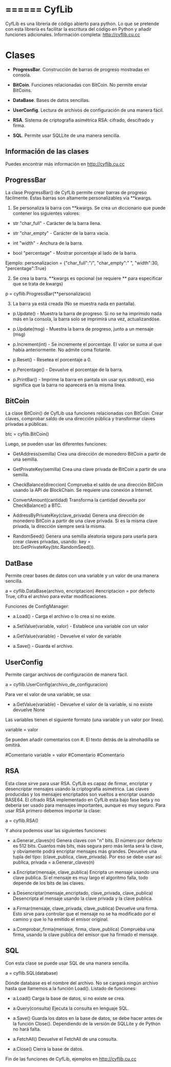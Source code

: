 ======
CyfLib
======

CyfLib es una librería de código abierto para python. Lo que se pretende con esta librería es facilitar la escritura del código en Python y añadir funciones adicionales. Información completa: http://cyflib.cu.cc

Clases
======

* **ProgressBar**. Construcción de barras de progreso mostradas en consola.

* **BitCoin**. Funciones relacionadas con BitCoin. No permite enviar BitCoins.

* **DataBase**. Bases de datos sencillas.

* **UserConfig**. Lectura de archivos de configuración de una manera fácil.

* **RSA**. Sistema de criptografia asimétrica RSA: cifrado, descifrado y firma.

* **SQL**. Permite usar SQLLite de una manera sencilla. 

Información de las clases
-------------------------

Puedes encontrar más información en http://cyflib.cu.cc


ProgressBar
------------

La clase ProgressBar() de CyfLib permite crear barras de progreso fácilmente. Estas barras son altamente personalizables vía **kwargs.

1. Se personaliza la barra con **kwargs. Se crea un diccionario que puede contener los siguientes valores:

* str "char_full" - Carácter de la barra llena.

* str "char_empty" - Carácter de la barra vacía.

* int "width" - Anchura de la barra.

* bool "percentage" - Mostrar porcentaje al lado de la barra. 

Ejemplo: personalizacion = {"char_full":"/", "char_empty":" ", "width":30, "percentage":True}

2. Se crea la barra. **kwargs es opcional (se requiere ** para especificar que se trata de kwargs)

p = cyflib.ProgressBar(**personalizacio)

3. La barra ya está creada (No se muestra nada en pantalla).

* p.Update() - Muestra la barra de progreso. Si no se ha imprimido nada más en la consola, la barra solo se imprimirá una vez, actualizandóse.

* p.Update(msg) - Muestra la barra de progreso, junto a un mensaje (msg)

* p.Increment(int) - Se incremente el porcentaje. El valor se suma al que había anteriormente. No admite coma flotante. 

* p.Reset() - Resetea el porcentaje a 0.

* p.Percentage() - Devuelve el porcentaje de la barra.

* p.PrintBar() - Imprime la barra en pantala sin usar sys.stdout(), eso significa que la barra no aparecerá en la misma línea.


BitCoin
---------

La clase BitCoin() de CyfLib usa funciones relacionadas con BitCoin: Crear claves, comprobar saldo de una dirección pública y transformar claves privadas a públicas.

btc = cyflib.BitCoin()

Luego, se pueden usar las diferentes funciones:

* GetAddress(semilla) Crea una dirección de monedero BitCoin a partir de una semilla.

* GetPrivateKey(semilla) Crea una clave privada de BitCoin a partir de una semilla.

* CheckBalance(direccion) Comprueba el saldo de una dirección BitCoin usando la API de BlockChain. Se requiere una conexión a Internet.

* ConvertAmount(cantidad) Transforma la cantidad devuelta por CheckBalance() a BTC.

* AddressByPrivateKey(clave_privada) Genera una dirección de monedero BitCoin a partir de una clave privada. Si es la misma clave privada, la dirección siempre será la misma.

* RandomSeed() Genera una semilla aleatoria segura para usarla para crear claves privadas, usando: key = btc.GetPrivateKey(btc.RandomSeed()).


DatBase
--------

Permite crear bases de datos con una variable y un valor de una manera sencilla.

a = cyflib.DataBase(archivo, encriptacion)
#encriptacion = por defecto True, cifra el archivo para evitar modificaciones.

Funciones de ConfigManager:

* a.Load() - Carga el archivo o lo crea si no existe.

* a.SetValue(variable, valor) - Establece una variable con un valor

* a.GetValue(variable) - Devuelve el valor de variable

* a.Save() - Guarda el archivo. 

UserConfig
----------

Permite cargar archivos de configuración de manera fácil.

a = cyflib.UserConfig(archivo_de_configuracion)

Para ver el valor de una variable, se usa:

* a.GetValue(variable) - Devuelve el valor de la variable, si no existe devuelve None

Las variables tienen el siguiente formato (una variable y un valor por línea).

variable = valor

Se pueden añadir comentarios con #. El texto detrás de la almohadilla se omitirá.

#Comentario
variable = valor #Comentario
#Comentario


RSA
---

Esta clase sirve para usar RSA. CyfLib es capaz de firmar, encriptar y desencriptar mensajes usando la criptografía asimétrica. Las claves producidas y los mensajes encriptados son vueltos a encriptar usando BASE64. El cifrado RSA implementado en CyfLib esta bajo fase beta y no debería ser usado para mensajes importantes, aunque es muy seguro. Para usar RSA primero debemos importar la clase:

a = cyflib.RSA()

Y ahora podemos usar las siguientes funciones:

* a.Generar_claves(n) Genera claves con "n" bits. El número por defecto es 512 bits. Cuantos más bits, más segura pero más lenta será la clave, y obviamente podrá encriptar mensajes más grandes. Devuelve una tupla del tipo: (clave_publica, clave_privada). Por eso se debe usar así:
    publica, privada = a.Generar_claves(n)
    
* a.Encriptar(mensaje, clave_publica) Encripta un mensaje usando una clave publica. Si el mensaje es muy largo el algoritmo falla, todo depende de los bits de las claves.

* a.Desencriptar(mensaje_encriptado, clave_privada, clave_publica) Desencripta el mensaje usando la clave privada y la clave publica.

* a.Firmar(mensaje, clave_privada, clave_publica) Devuelve una firma. Esto sirve para controlar que el mensaje no se ha modificado por el camino y que lo ha emitido el emisor original.

* a.Comprobar_firma(mensaje, firma, clave_publica) Comprueba una firma, usando la clave publica del emisor que ha firmado el mensaje.


SQL
---

Con esta clase se puede usar SQL de una manera sencilla.

a = cyflib.SQL(database) 

Dónde database es el nombre del archivo. No se cargará ningún archivo hasta que llamemos a la función Load(). Listado de funciones:

* a.Load() Carga la base de datos, si no existe se crea.

* a.Query(consulta) Ejecuta la consulta en lenguaje SQL.

* a.Save() Guarda los datos en la base de datos, se debe hacer antes de la función Close(). Dependiendo de la versión de SQLLite y de Python no hará falta.

* a.FetchAll() Devuelve el FetchAll de una consulta.

* a.Close() Cierra la base de datos.

Fin de las funciones de CyfLib, ejemplos en http://cyflib.cu.cc
